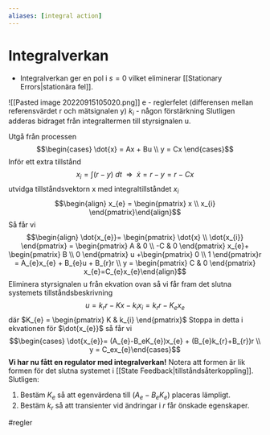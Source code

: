 ```yaml
---
aliases: [integral action]
---
```

# Integralverkan
- Integralverkan ger en pol i $s=0$ vilket eliminerar [[Stationary Errors|stationära fel]].

![[Pasted image 20220915105020.png]]
e - reglerfelet (differensen mellan referensvärdet r och mätsignalen y)
$k_i$ - någon förstärkning
Slutligen adderas bidraget från integraltermen till styrsignalen u.

Utgå från processen $$\begin{cases} \dot{x} = Ax + Bu \\ y = Cx \end{cases}$$Inför ett extra tillstånd $$x_{i}= \int_{}^{} (r-y) \ dt \ \ \Rightarrow \ \ \dot{x} = r-y = r-Cx$$
utvidga tillståndsvektorn x med integraltillståndet $x_i$ $$\begin{align} x_{e} = \begin{pmatrix} x \\ x_{i} \end{pmatrix}\end{align}$$
Så får vi $$\begin{align} \dot{x_{e}}= \begin{pmatrix} \dot{x} \\ \dot{x_{i}} \end{pmatrix} = \begin{pmatrix} A & 0 \\ -C & 0 \end{pmatrix} x_{e}+ \begin{pmatrix} B \\ 0 \end{pmatrix} u +\begin{pmatrix} 0 \\ 1 \end{pmatrix}r = A_{e}x_{e} + B_{e}u + B_{r}r \\ y = \begin{pmatrix} C & 0 \end{pmatrix} x_{e}=C_{e}x_{e}\end{align}$$
Eliminera styrsignalen u från ekvation ovan så vi får fram det slutna systemets tillståndsbeskrivning $$u = k_{r}r - Kx - k_{i}x_{i} = k_{r}r-K_{e}x_{e}$$
där $K_{e} = \begin{pmatrix} K & k_{i} \end{pmatrix}$
Stoppa in detta i ekvationen för $\dot{x_{e}}$ så får vi $$\begin{cases}  \dot{x_{e}}= (A_{e}-B_eK_{e})x_{e} + (B_{e}k_{r}+B_{r})r \\ y = C_ex_{e}\end{cases}$$
**Vi har nu fått en regulator med integralverkan!** Notera att formen är lik formen för det slutna systemet i [[State Feedback|tillståndsåterkoppling]].
Slutligen:
1) Bestäm $K_e$ så att egenvärdena till $(A_{e}-B_{e}K_{e})$ placeras lämpligt.
2) Bestäm $k_{r}$ så att transienter vid ändringar i $r$ får önskade egenskaper. 

#regler